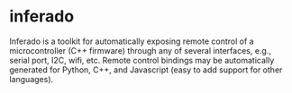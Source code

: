 # inferado

Inferado is a toolkit for automatically exposing remote control of a
microcontroller (C++ firmware) through any of several interfaces, e.g., serial
port, I2C, wifi, etc.  Remote control bindings may be automatically generated
for Python, C++, and Javascript (easy to add support for other languages).
